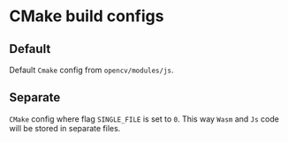 # CMake build configs 

## Default
Default `Cmake` config from `opencv/modules/js`.

## Separate
`CMake` config where flag `SINGLE_FILE` is set to `0`. This way `Wasm` and `Js` code will be stored in separate files. 